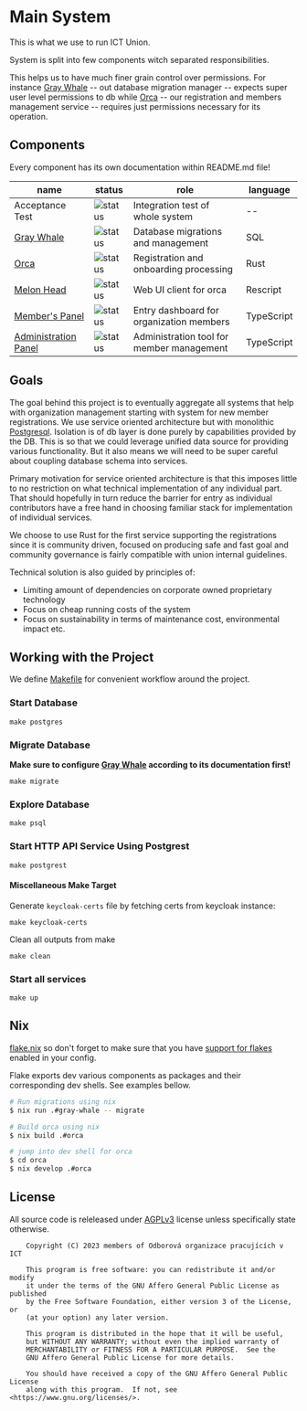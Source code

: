 # Main System

This is what we use to run ICT Union.

System is split into few components witch separated responsibilities.

This helps us to have much finer grain control over permissions.
For instance [Gray Whale](gray-whale) -- out database migration manager --
expects super user level permissions to db
while [Orca](orca) -- our registration and members management service --
requires just permissions necessary for its operation.

## Components

Every component has its own documentation within README.md file!

| name                                         | status                                                                                                               | role                                      | language   |
|----------------------------------------------|----------------------------------------------------------------------------------------------------------------------|-------------------------------------------|------------|
| Acceptance Test                              | ![status](https://github.com/ictunion/main-system/actions/workflows/acceptance-test.yaml/badge.svg?branch=main)      | Integration test of whole system          | --         |
| [Gray Whale](gray-whale)                     | ![status](https://github.com/ictunion/main-system/actions/workflows/gray-whale.yaml/badge.svg?branch=main)           | Database migrations and management        | SQL        |
| [Orca](orca)                                 | ![status](https://github.com/ictunion/main-system/actions/workflows/orca.yaml/badge.svg?branch=main)                 | Registration and onboarding processing    | Rust       |
| [Melon Head](melon-head)                     | ![status](https://github.com/ictunion/main-system/actions/workflows/melon-head.yaml/badge.svg?branch=main)           | Web UI client for orca                    | Rescript   |
| [Member's Panel](members-panel)              | ![status](https://github.com/ictunion/main-system/actions/workflows/members-panel.yaml/badge.svg?branch=main)        | Entry dashboard for organization members  | TypeScript |
| [Administration Panel](administration-panel) | ![status](https://github.com/ictunion/main-system/actions/workflows/administration-panel.yaml/badge.svg?branch=main) | Administration tool for member management | TypeScript |

## Goals

The goal behind this project is to eventually aggregate all systems that help
with organization management starting with system for new member registrations.
We use service oriented architecture but with monolithic [Postgresql](https://www.postgresql.org/).
Isolation is of db layer is done purely by capabilities provided by the DB.
This is so that we could leverage unified data source for providing various functionality.
But it also means we will need to be super careful about coupling database schema into services.

Primary motivation for service oriented architecture is that this imposes little to no restriction
on what technical implementation of any individual part. That should hopefully in turn reduce
the barrier for entry as individual contributors have a free hand in choosing familiar stack for
implementation of individual services.

We choose to use Rust for the first service supporting the registrations since it is community driven,
focused on producing safe and fast goal and community governance is fairly compatible with union internal
guidelines.

Technical solution is also guided by principles of:

- Limiting amount of dependencies on corporate owned proprietary technology
- Focus on cheap running costs of the system
- Focus on sustainability in terms of maintenance cost, environmental impact etc.

## Working with the Project

We define [Makefile](Makefile) for convenient workflow around the project.

### Start Database

```
make postgres
```

### Migrate Database

__Make sure to configure [Gray Whale](gray-whale) according to its documentation first!__

```
make migrate
```

### Explore Database

```
make psql
```

### Start HTTP API Service Using Postgrest

```
make postgrest
```

#### Miscellaneous Make Target

Generate `keycloak-certs` file by fetching certs from keycloak instance:

```
make keycloak-certs
```

Clean all outputs from make

```
make clean
```

### Start all services

```
make up
```

## Nix

[flake.nix](https://nixos.wiki/wiki/Flakes) so don't forget to make sure that you have [support for flakes](https://nixos.wiki/wiki/Flakes) enabled in your config.

Flake exports dev various components as packages and their corresponding dev shells. See examples bellow.

```bash
# Run migrations using nix
$ nix run .#gray-whale -- migrate

# Build orca using nix
$ nix build .#orca

# jump into dev shell for orca
$ cd orca
$ nix develop .#orca
```

## License

All source code is releleased under [AGPLv3](LICENSE) license unless specifically state otherwise.

````
    Copyright (C) 2023 members of Odborová organizace pracujících v ICT

    This program is free software: you can redistribute it and/or modify
    it under the terms of the GNU Affero General Public License as published
    by the Free Software Foundation, either version 3 of the License, or
    (at your option) any later version.

    This program is distributed in the hope that it will be useful,
    but WITHOUT ANY WARRANTY; without even the implied warranty of
    MERCHANTABILITY or FITNESS FOR A PARTICULAR PURPOSE.  See the
    GNU Affero General Public License for more details.

    You should have received a copy of the GNU Affero General Public License
    along with this program.  If not, see <https://www.gnu.org/licenses/>.
````

